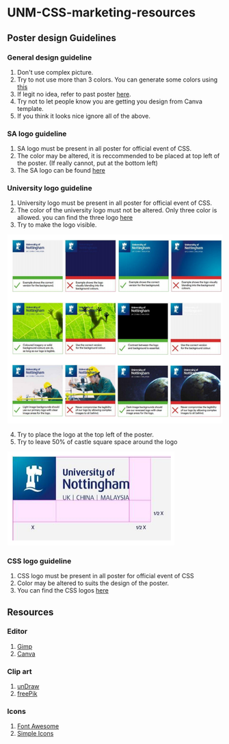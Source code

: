# UNM-CSS-marketing-resources

## Poster design Guidelines

### General design guideline
1. Don't use complex picture.
2. Try to not use more than 3 colors. You can generate some colors using [this](https://coolors.co/generate)
3. If legit no idea, refer to past poster [here](https://github.com/Jawkx/UNM-CSS-marketing-resources/tree/main/past%20poster).
4. Try not to let people know you are getting you design from Canva template.
5. If you think it looks nice ignore all of the above.

### SA logo guideline
1. SA logo must be present in all poster for official event of CSS.
2. The color may be altered, it is reccommended to be placed at top left of the poster. (If really cannot, put at the bottom left)
3. The SA logo can be found [here](https://github.com/Jawkx/UNM-CSS-marketing-resources/tree/main/SA%20logo)

### University logo guideline
1. University logo must be present in all poster for official event of CSS.
2. The color of the university logo must not be altered. Only three color is allowed. you can find the three logo [here](https://github.com/Jawkx/UNM-CSS-marketing-resources/tree/main/UNM%20logo)
3. Try to make the logo visible.

![Logo Visible](https://github.com/Jawkx/UNM-CSS-marketing-resources/blob/main/Documentation%20pics/unmguideline1.png)

4. Try to place the logo at the top left of the poster.
5. Try to leave 50% of castle square space around the logo

![logo topleft](https://github.com/Jawkx/UNM-CSS-marketing-resources/blob/main/Documentation%20pics/unmguideline2.png)

### CSS logo guideline
1. CSS logo must be present in all poster for official event of CSS
2. Color may be altered to suits the design of the poster.
3. You can find the CSS logos [here](https://github.com/Jawkx/UNM-CSS-marketing-resources/tree/main/CSS%20logo)

## Resources

### Editor
1. [Gimp](https://www.gimp.org/)
2. [Canva](https://www.canva.com/)

### Clip art
1. [unDraw](https://undraw.co/illustrations)
2. [freePik](https://www.freepik.com/vectors/illustrations)

### Icons
1. [Font Awesome](https://fontawesome.com/v4.7.0/icons/)
2. [Simple Icons](https://simpleicons.org/)
